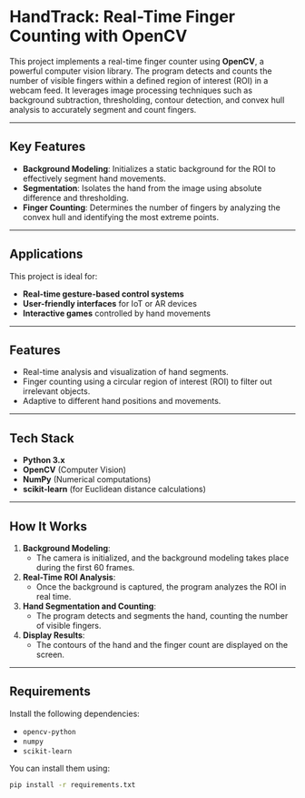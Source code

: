 # HandTrack: Real-Time Finger Counting with OpenCV

This project implements a real-time finger counter using **OpenCV**, a powerful computer vision library. The program detects and counts the number of visible fingers within a defined region of interest (ROI) in a webcam feed. It leverages image processing techniques such as background subtraction, thresholding, contour detection, and convex hull analysis to accurately segment and count fingers.

---

## Key Features

- **Background Modeling**: Initializes a static background for the ROI to effectively segment hand movements.
- **Segmentation**: Isolates the hand from the image using absolute difference and thresholding.
- **Finger Counting**: Determines the number of fingers by analyzing the convex hull and identifying the most extreme points.

---

## Applications

This project is ideal for:
- **Real-time gesture-based control systems**
- **User-friendly interfaces** for IoT or AR devices
- **Interactive games** controlled by hand movements

---

## Features

- Real-time analysis and visualization of hand segments.
- Finger counting using a circular region of interest (ROI) to filter out irrelevant objects.
- Adaptive to different hand positions and movements.

---

## Tech Stack

- **Python 3.x**
- **OpenCV** (Computer Vision)
- **NumPy** (Numerical computations)
- **scikit-learn** (for Euclidean distance calculations)

---

## How It Works

1. **Background Modeling**:
   - The camera is initialized, and the background modeling takes place during the first 60 frames.
2. **Real-Time ROI Analysis**:
   - Once the background is captured, the program analyzes the ROI in real time.
3. **Hand Segmentation and Counting**:
   - The program detects and segments the hand, counting the number of visible fingers.
4. **Display Results**:
   - The contours of the hand and the finger count are displayed on the screen.

---

## Requirements

Install the following dependencies:
- `opencv-python`
- `numpy`
- `scikit-learn`

You can install them using:
```bash
pip install -r requirements.txt
